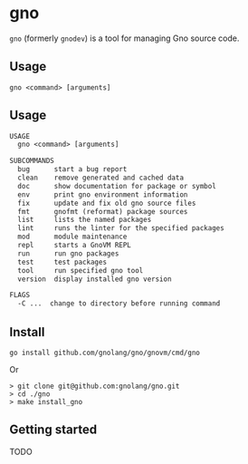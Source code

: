 # gno

`gno` (formerly `gnodev`) is a tool for managing Gno source code.

## Usage

`gno <command> [arguments]`

## Usage

[embedmd]:#(../../.tmp/gno-help.txt)
```txt
USAGE
  gno <command> [arguments]

SUBCOMMANDS
  bug      start a bug report
  clean    remove generated and cached data
  doc      show documentation for package or symbol
  env      print gno environment information
  fix      update and fix old gno source files
  fmt      gnofmt (reformat) package sources
  list     lists the named packages
  lint     runs the linter for the specified packages
  mod      module maintenance
  repl     starts a GnoVM REPL
  run      run gno packages
  test     test packages
  tool     run specified gno tool
  version  display installed gno version

FLAGS
  -C ...  change to directory before running command

```

## Install

    go install github.com/gnolang/gno/gnovm/cmd/gno

Or

    > git clone git@github.com:gnolang/gno.git
    > cd ./gno
    > make install_gno

## Getting started

TODO
